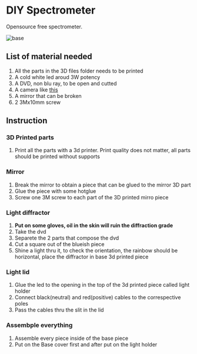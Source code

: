 # DIY Spectrometer
 Opensource free spectrometer.
 
![base](https://user-images.githubusercontent.com/121761685/213941668-71b86edf-fd4d-49f8-8954-4fc05942cec0.png)
## List of material needed
1. All the parts in the 3D files folder needs to be printed
2. A cold white led aroud 3W potency
3. A DVD, non blu ray, to be open and cutted 
4. A camera like [this](https://www.amazon.it/Modulo-telecamera-OV3660-Uscita-Supporto/dp/B088P1PKFM/ref=sr_1_3_sspa?__mk_it_IT=%C3%85M%C3%85%C5%BD%C3%95%C3%91&crid=3LEQAI1MKVDN2&keywords=modulo+telecamera+usb+110%C2%B0&qid=1674423088&sprefix=modulo+telecamera+usb+110+%2Caps%2C160&sr=8-3-spons&sp_csd=d2lkZ2V0TmFtZT1zcF9hdGY&psc=1&smid=A2ITG3U79VPZKX)
5. A mirror that can be broken
6. 2 3Mx10mm screw

## Instruction 
### 3D Printed parts
1. Print all the parts with a 3d printer. Print quality does not matter, all parts should be printed without supports
### Mirror
1. Break the mirror to obtain a piece that can be glued to the mirror 3D part
2. Glue the piece with some hotglue 
3. Screw one 3M screw to each part of the 3D printed mirro piece
### Light diffractor
1. **Put on some gloves, oil in the skin will ruin the diffraction grade**
2. Take the dvd 
3. Separete the 2 parts that compose the dvd
4. Cut a square out of the blueish piece
5. Shine a light thru it, to check the orientation, the rainbow should be horizontal, place the diffractor in base 3d printed piece
### Light lid
1. Glue the led to the opening in the top of the 3d printed piece called light holder
2. Connect black(neutral) and red(positive) cables to the correspective poles
3. Pass the cables thru the slit in the lid
### Assembple everything 
1. Assemble every piece inside of the base piece
2. Put on the Base cover first and after put on the light holder
